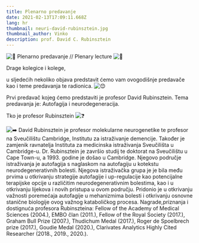 ```yaml
---
title: Plenarno predavanje
date: 2021-02-13T17:09:11.668Z
lang: hr
thumbnail: neuri-david-rubinsztein.jpg
thumbnail_author: Vinko
description: prof. David C. Rubinsztein
---
```

<!--StartFragment-->

![🧠](https://static.xx.fbcdn.net/images/emoji.php/v9/t7c/1/16/1f9e0.png) Plenarno predavanje // Plenary lecture ![🧠](https://static.xx.fbcdn.net/images/emoji.php/v9/t7c/1/16/1f9e0.png)

Drage kolegice i kolege,

u sljedećih nekoliko objava predstavit ćemo vam ovogodišnje predavače kao i teme predavanja te radionica. ![😊](https://static.xx.fbcdn.net/images/emoji.php/v9/t7f/1/16/1f60a.png)

Prvi predavač kojeg ćemo predstaviti je profesor David Rubinsztein. Tema predavanja je: Autofagija i neurodegeneracija.

Tko je profesor Rubinsztein ![❓](https://static.xx.fbcdn.net/images/emoji.php/v9/t4c/1/16/2753.png)

![➡️](https://static.xx.fbcdn.net/images/emoji.php/v9/t9e/1/16/27a1.png) David Rubinsztein je profesor molekularne neurogenetike te profesor na Sveučilištu Cambridge, Institutu za istraživanje demencije. Također je zamjenik ravnatelja Instituta za medicinska istraživanja Sveučilišta u Cambridge-u. Dr. Rubinsztein je završio studij te doktorat na Sveučilištu u Cape Town-u, a 1993. godine je došao u Cambridge. Njegovo područje istraživanja je autofagija s naglaskom na autofagiju u kotekstu neurodegenerativnih bolesti. Njegova istraživačka grupa je je bila među prvima u otkrivanju strategije autofagije i up-regulacije kao potencijalne terapijske opcije u različitim neurodegenerativnim bolestima, kao i u otkrivanju lijekova i novih pristupa u ovom području. Pridonio je u otkrivanju važnosti poremećaja autofagije u mehanizmima bolesti i otkrivanju osnovne stanične biologije ovog važnog kataboličkog procesa. Nagrade,priznanja i dostignuća profesora Rubinszteina: Fellow of the Academy of Medical Sciences (2004.), EMBO član (2011.), Fellow of the Royal Society (2017.), Graham Bull Prize (2007.), Thudichum Medal (2017.), Roger de Spoelbrech prize (2017.), Goudie Medal (2020.), Clarivates Analytics Highly Cited Researcher (2018., 2019., 2020.).

<!--EndFragment-->